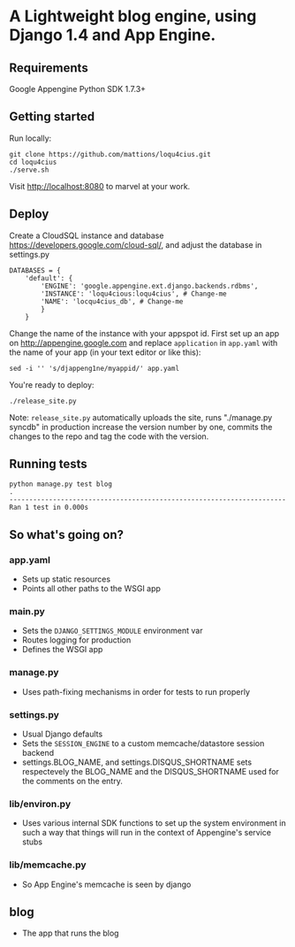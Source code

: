 # A Lightweight blog engine, using Django 1.4 and App Engine.

## Requirements

Google Appengine Python SDK 1.7.3+

## Getting started

Run locally:

    git clone https://github.com/mattions/loqu4cius.git
    cd loqu4cius
    ./serve.sh

Visit <http://localhost:8080> to marvel at your work.

## Deploy

Create a CloudSQL instance and database https://developers.google.com/cloud-sql/, 
and adjust the database in settings.py

    DATABASES = {
        'default': {
            'ENGINE': 'google.appengine.ext.django.backends.rdbms',
            'INSTANCE': 'loqu4cious:loqu4cius', # Change-me
            'NAME': 'locqu4cius_db', # Change-me
            }
        }

Change the name of the instance with your appspot id. 
First set up an app on <http://appengine.google.com> and replace 
`application` in `app.yaml` with the name of your app (in your text editor or like this):

    sed -i '' 's/djappeng1ne/myappid/' app.yaml

You're ready to deploy:

	./release_site.py
	
Note: `release_site.py` automatically uploads the site, runs "./manage.py syncdb" in production
increase the version number by one, commits the changes to the repo and tag the code with the 
version.


## Running tests

    python manage.py test blog
    .
    ----------------------------------------------------------------------
    Ran 1 test in 0.000s



## So what's going on?

### app.yaml

- Sets up static resources
- Points all other paths to the WSGI app

### main.py

- Sets the `DJANGO_SETTINGS_MODULE` environment var
- Routes logging for production
- Defines the WSGI app

### manage.py

- Uses path-fixing mechanisms in order for tests to run properly

### settings.py

- Usual Django defaults
- Sets the `SESSION_ENGINE` to a custom memcache/datastore session backend
- settings.BLOG_NAME, and settings.DISQUS_SHORTNAME sets respectevely the BLOG_NAME 
  and the DISQUS_SHORTNAME used for the comments on the entry.

### lib/environ.py

- Uses various internal SDK functions to set up the system environment in such a way 
  that things will run in the context of Appengine's service stubs

### lib/memcache.py

- So App Engine's memcache is seen by django

## blog

- The app that runs the blog 
